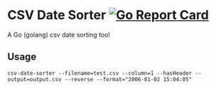 # CSV Date Sorter [![Go Report Card](https://goreportcard.com/badge/github.com/brettcodling/csv-date-sorter)](https://goreportcard.com/report/github.com/brettcodling/csv-date-sorter)

A Go (golang) csv date sorting tool

## Usage

`csv-date-sorter --filename=test.csv --column=1 --hasHeader --output=output.csv --reverse --format="2006-01-02 15:04:05"`
